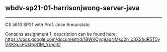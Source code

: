 ## wbdv-sp21-01-harrisonjwong-server-java

---


CS 5610 SP21 with Prof. Jose Annunziato

Contains assignment 1; description can be found here: https://docs.google.com/document/d/1BWKOyq9agNMsd2n_c3XShuR5T5yVXKSpsFQk9uS1M_Y/edit#